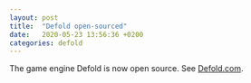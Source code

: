 ```yaml
---
layout: post
title:  "Defold open-sourced"
date:   2020-05-23 13:56:36 +0200
categories: defold
---
```


The game engine Defold is now open source. See [Defold.com](https://defold.com/).
